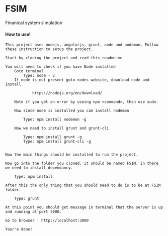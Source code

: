 # FSIM
Finanical system simulation

#### How to use!
	This project uses nodejs, angularjs, grunt, node and nodemon. Follow these instruction to setup the project. 

	Start by cloning the project and read this readme.me

	You will need to check if you have Node installed 
		Goto terminal
		 	Type: node - v
		If node is not present goto nodes website, download node and install

				https://nodejs.org/en/download/ 
		
		Note if you get an error by useing npm <command>, then use sudo.

		Now since node is installed you can install nodemon
			
			Type: npm install nodemon -g

		Now we need to install grunt and grunt-cli 
			
			Type: npm install grunt -g
			Type: npm install grunt-cli -g


	Now the main things should be installed to run the project. 

	Now go into the folder you cloned, it should be named FSIM, in there we need to install dependancy. 

		Type: npm install

	After this the only thing that you should need to do is to be at FSIM folder.

		Type: grunt

	At this point you should get message in terminal that the server is up and running at port 3000.

	Go to browser : http://localhost:3000

	Your'e done! 
